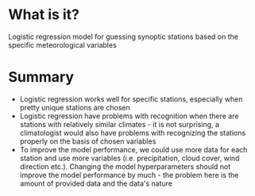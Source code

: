 # What is it?
Logistic regression model for guessing synoptic stations based on the specific meteorological variables

# Summary
- Logistic regression works well for specific stations, especially when pretty unique stations are chosen
- Logistic regression have problems with recognition when there are stations with relatively similar climates - it is not surprising, a climatologist would also have problems with recognizing the stations properly on the basis of chosen variables
- To improve the model performance, we could use more data for each station and use more variables (i.e. precipitation, cloud cover, wind direction etc.). Changing the model hyperparameters should not improve the model performance by much - the problem here is the amount of provided data and the data's nature
